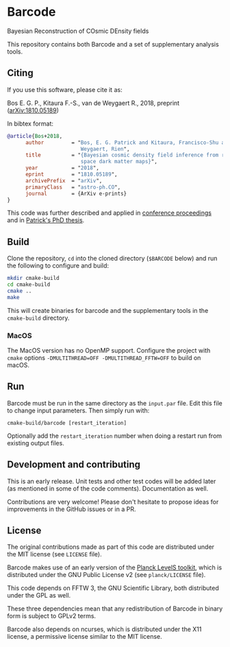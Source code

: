 # Barcode
Bayesian Reconstruction of COsmic DEnsity fields

This repository contains both Barcode and a set of supplementary analysis tools.

## Citing

If you use this software, please cite it as:

Bos E. G. P., Kitaura F.-S., van de Weygaert R., 2018, preprint ([arXiv:1810.05189](https://arxiv.org/abs/1810.05189))

In bibtex format:

```bibtex
@article{Bos+2018,
      author         = "Bos, E. G. Patrick and Kitaura, Francisco-Shu and van de
                        Weygaert, Rien",
      title          = "{Bayesian cosmic density field inference from redshift
                        space dark matter maps}",
      year           = "2018",
      eprint         = "1810.05189",
      archivePrefix  = "arXiv",
      primaryClass   = "astro-ph.CO",
      journal        = {ArXiv e-prints}
}
```

This code was further described and applied in [conference proceedings](https://arxiv.org/abs/1611.01220) and in [Patrick's PhD thesis](https://www.rug.nl/research/portal/en/publications/clusters-voids-and-reconstructions-of-the-cosmic-web(0f7c3d17-9661-4b9f-a27c-dfac2990b844).html).

## Build

Clone the repository, `cd` into the cloned directory (`$BARCODE` below) and run the following to configure and build:

```sh
mkdir cmake-build
cd cmake-build
cmake ..
make
```

This will create binaries for barcode and the supplementary tools in the `cmake-build` directory.

### MacOS
The MacOS version has no OpenMP support. Configure the project with `cmake` options `-DMULTITHREAD=OFF -DMULTITHREAD_FFTW=OFF` to build on macOS.


## Run

Barcode must be run in the same directory as the `input.par` file.
Edit this file to change input parameters.
Then simply run with:

```
cmake-build/barcode [restart_iteration]
```

Optionally add the `restart_iteration` number when doing a restart run from existing output files.


## Development and contributing
This is an early release. Unit tests and other test codes will be added later (as mentioned in some of the code comments). Documentation as well.

Contributions are very welcome! Please don't hesitate to propose ideas for improvements in the GitHub issues or in a PR.


## License
The original contributions made as part of this code are distributed under the MIT license (see `LICENSE` file).

Barcode makes use of an early version of the [Planck LevelS toolkit](https://sourceforge.net/projects/planck-ls/), which is distributed under the GNU Public License v2 (see `planck/LICENSE` file).

This code depends on FFTW 3, the GNU Scientific Library, both distributed under the GPL as well.

These three dependencies mean that any redistribution of Barcode in binary form is subject to GPLv2 terms.

Barcode also depends on ncurses, which is distributed under the X11 license, a permissive license similar to the MIT license.
